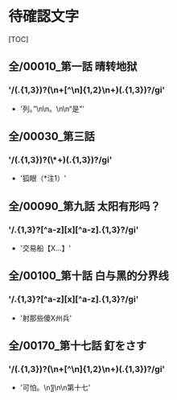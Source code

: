 # 待確認文字

[TOC]

## 全/00010_第一話  晴转地狱

### '/(.{1,3})?(\n+[^\n]{1,2}\n+)(.{1,3})?/gi'

- '列。”\n\n。\n\n“是”'


## 全/00030_第三話

### '/(.{1,3})?(\\*+)(.{1,3})?/gi'

- '狐眼（*注1）'


## 全/00090_第九話  太阳有形吗？

### '/.{1,3}?[^a-z][x][^a-z].{1,3}?/gi'

- '交易船【X…】'


## 全/00100_第十話  白与黑的分界线

### '/.{1,3}?[^a-z][x][^a-z].{1,3}?/gi'

- '射那些傻X州兵'


## 全/00170_第十七話  釘をさす

### '/(.{1,3})?(\n+[^\n]{1,2}\n+)(.{1,3})?/gi'

- '可怕。\n〗\n\n第十七'
